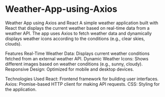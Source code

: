 # Weather-App-using-Axios
Weather App using Axios and React
A simple weather application built with React that displays the current weather based on real-time data from a weather API. The app uses Axios to fetch weather data and dynamically displays weather icons according to the conditions (e.g., clear skies, clouds).

Features
Real-Time Weather Data: Displays current weather conditions fetched from an external weather API.
Dynamic Weather Icons: Shows different images based on weather conditions (e.g., sunny, cloudy).
Responsive Design: Optimized for mobile and desktop devices.

Technologies Used
React: Frontend framework for building user interfaces.
Axios: Promise-based HTTP client for making API requests.
CSS: Styling for the application.
